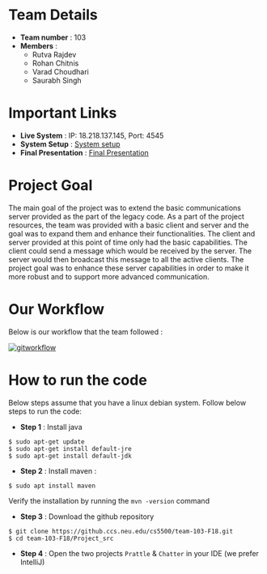 # Team Details

* **Team number** : 103
* **Members** :
  * Rutva Rajdev
  * Rohan Chitnis
  * Varad Choudhari
  * Saurabh Singh

# Important Links

* **Live System** : IP: 18.218.137.145, Port: 4545
* **System Setup** : [System setup](https://www.youtube.com/watch?v=wk5zJwLVx-U)
* **Final Presentation** : [Final Presentation](https://www.youtube.com/watch?v=6is0bGAIbmc&feature=youtu.be)

# Project Goal
The main goal of the project was to extend the basic communications server provided as the part of the legacy code. As a part of the project resources, the team was provided with a basic client and server and the goal was to expand them and enhance their functionalities. The client and server provided at this point of time only had the basic capabilities. The client could send a message which would be received by the server. The server would then broadcast this message to all the active clients. The project goal was to enhance these server capabilities in order to make it more robust and to support more advanced communication.

# Our Workflow

Below is our workflow that the team followed :

<a href="https://imgbb.com/"><img src="https://i.ibb.co/5RwPv8L/gitworkflow.png" alt="gitworkflow" border="0"></a>

# How to run the code

Below steps assume that you have a linux debian system. Follow below steps to run the code:

* **Step 1** : Install java

```
$ sudo apt-get update
$ sudo apt-get install default-jre
$ sudo apt-get install default-jdk
```

* **Step 2** : Install maven :

```
$ sudo apt install maven
```

Verify the installation by running the `mvn -version` command

* **Step 3** : Download the github repository

```
$ git clone https://github.ccs.neu.edu/cs5500/team-103-F18.git
$ cd team-103-F18/Project_src
```

* **Step 4** : Open the two projects `Prattle` & `Chatter` in your IDE (we prefer IntelliJ)
